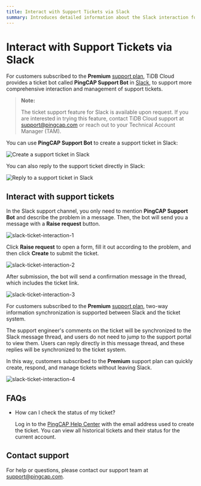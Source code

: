 ```yaml
---
title: Interact with Support Tickets via Slack
summary: Introduces detailed information about the Slack interaction for support tickets.
---
```


# Interact with Support Tickets via Slack

For customers subscribed to the **Premium** [support plan](/tidb-cloud/connected-care-detail.md), TiDB Cloud provides a ticket bot called **PingCAP Support Bot** in [Slack](https://slack.com/), to support more comprehensive interaction and management of support tickets.

> **Note:**
>
> The ticket support feature for Slack is available upon request. If you are interested in trying this feature, contact TiDB Cloud support at <a href="mailto:support@pingcap.com">support@pingcap.com</a> or reach out to your Technical Account Manager (TAM).

You can use **PingCAP Support Bot** to create a support ticket in Slack:

![Create a support ticket in Slack](https://docs-download.pingcap.com/media/images/docs/tidb-cloud/connected-slack-ticket-interaction-creation.gif)

You can also reply to the support ticket directly in Slack:

![Reply to a support ticket in Slack](https://docs-download.pingcap.com/media/images/docs/tidb-cloud/connected-slack-ticket-interaction-reply.gif)

## Interact with support tickets

In the Slack support channel, you only need to mention **PingCAP Support Bot** and describe the problem in a message. Then, the bot will send you a message with a **Raise request** button.

![slack-ticket-interaction-1](https://docs-download.pingcap.com/media/images/docs/tidb-cloud/connected-slack-ticket-interaction-1.png)

Click **Raise request** to open a form, fill it out according to the problem, and then click **Create** to submit the ticket.

![slack-ticket-interaction-2](https://docs-download.pingcap.com/media/images/docs/tidb-cloud/connected-slack-ticket-interaction-2.png)

After submission, the bot will send a confirmation message in the thread, which includes the ticket link.

![slack-ticket-interaction-3](https://docs-download.pingcap.com/media/images/docs/tidb-cloud/connected-slack-ticket-interaction-3.png)

For customers subscribed to the **Premium** [support plan](/tidb-cloud/connected-care-detail.md), two-way information synchronization is supported between Slack and the ticket system.

The support engineer's comments on the ticket will be synchronized to the Slack message thread, and users do not need to jump to the support portal to view them. Users can reply directly in this message thread, and these replies will be synchronized to the ticket system.

In this way, customers subscribed to the **Premium** support plan can quickly create, respond, and manage tickets without leaving Slack.

![slack-ticket-interaction-4](https://docs-download.pingcap.com/media/images/docs/tidb-cloud/connected-slack-ticket-interaction-4.png)

## FAQs

- How can I check the status of my ticket?

    Log in to the [PingCAP Help Center](https://tidb.support.pingcap.com/servicedesk/customer/user/requests) with the email address used to create the ticket. You can view all historical tickets and their status for the current account.

## Contact support

For help or questions, please contact our support team at <a href="mailto:support@pingcap.com">support@pingcap.com</a>. 
